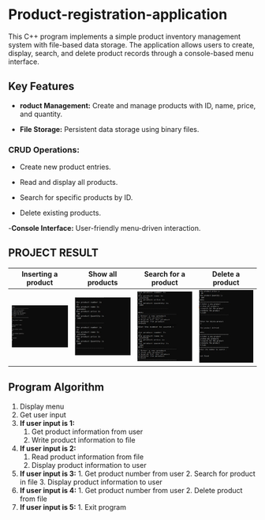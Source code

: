 # Product-registration-application
This C++ program implements a simple product inventory management system with file-based data storage. The application allows users to create, display, search, and delete product records through a console-based menu interface.

## Key Features

- **roduct Management:** Create and manage products with ID, name, price, and quantity.

- **File Storage:** Persistent data storage using binary files.

### CRUD Operations:

- Create new product entries.

- Read and display all products.

- Search for specific products by ID.

- Delete existing products.

-**Console Interface:** User-friendly menu-driven interaction.

## PROJECT RESULT 

| Inserting a product  | Show all products | Search for a product | Delete a product |
| :---: | :---: | :---: | :---: |
| <img src="https://github.com/Ahmed-Taha28/Product-registration-application/blob/main/images/Inserting%20a%20product.jpg" width="150"> | <img src="https://github.com/Ahmed-Taha28/Product-registration-application/blob/main/images/Show%20all%20products.jpg" width="150"> | <img src="https://github.com/Ahmed-Taha28/Product-registration-application/blob/main/images/Search%20for%20a%20product.jpg" width="150"> | <img src="https://github.com/Ahmed-Taha28/Product-registration-application/blob/main/images/Delete%20a%20product.jpg" width="150"> |

## Program Algorithm

 
  1. Display menu 
  2. Get user input 
  3. **If user input is 1:** 
     1. Get product information from user 
     2. Write product information to file 
  4. **If user input is 2:** 
     1. Read product information from file 
     2. Display product information to user 
  5. **If user input is 3:**
    1. Get product number from user 
    2. Search for product in file 
    3. Display product information to user 
  6. **If user input is 4:** 
    1. Get product number from user 
    2. Delete product from file 
  7. **If user input is 5:**
         1. Exit program 
